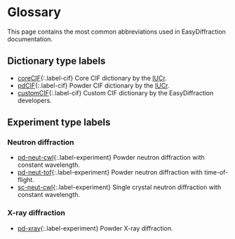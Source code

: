 # Glossary

This page contains the most common abbreviations used in EasyDiffraction
documentation.

## Dictionary type labels

- [coreCIF][1]{:.label-cif} Core CIF dictionary by the
  [IUCr](https://www.iucr.org).
- [pdCIF][2]{:.label-cif} Powder CIF dictionary by the
  [IUCr](https://www.iucr.org).
- [customCIF][0]{:.label-cif} Custom CIF dictionary by the EasyDiffraction
  developers.

## Experiment type labels

### Neutron diffraction

- [pd-neut-cwl][0]{:.label-experiment} Powder neutron diffraction with constant
  wavelength.
- [pd-neut-tof][0]{:.label-experiment} Powder neutron diffraction with
  time-of-flight.
- [sc-neut-cwl][0]{:.label-experiment} Single crystal neutron diffraction with
  constant wavelength.

### X-ray diffraction

- [pd-xray][0]{:.label-experiment} Powder X-ray diffraction.

<!-- prettier-ignore-start -->
[0]: #
[1]: https://www.iucr.org/resources/cif/dictionaries/browse/cif_core
[2]: https://www.iucr.org/resources/cif/dictionaries/browse/cif_pd
<!-- prettier-ignore-end -->
